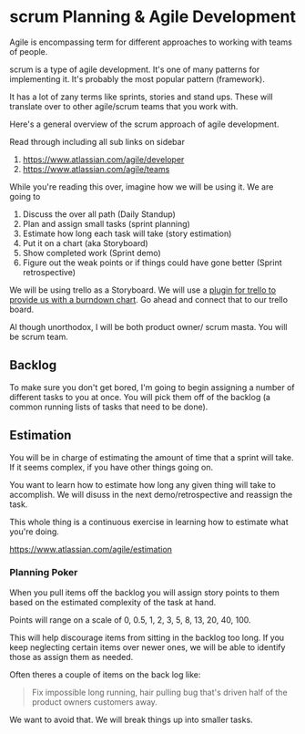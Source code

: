 # scrum Planning & Agile Development

Agile is encompassing term for different approaches to working with teams of people.

scrum is a type of agile development. It's one of many patterns for implementing it. It's probably the most popular pattern (framework).

It has a lot of zany terms like sprints, stories and stand ups. These will translate over to other agile/scrum teams that you work with.

Here's a general overview of the scrum approach of agile development.

Read through including all sub links on sidebar
1.  https://www.atlassian.com/agile/developer
2.  https://www.atlassian.com/agile/teams


While you're reading this over, imagine how we will be using it. We are going to

1.  Discuss the over all path (Daily Standup)
2.  Plan and assign small tasks  (sprint planning)
3.  Estimate how long each task will take  (story estimation)
4.  Put it on a chart (aka Storyboard)
5.  Show completed work (Sprint demo)
6.  Figure out the weak points or if things could have gone better (Sprint retrospective)

We will be using trello as a Storyboard. We will use a [plugin for trello to provide us with a burndown chart](https://www.burndownfortrello.com/#). Go ahead and connect that to our trello board.

Al though unorthodox, I will be both product owner/ scrum masta. You will be scrum team.

## Backlog

To make sure you don't get bored, I'm going to begin assigning a number of different tasks to you at once. You will pick them off of the backlog (a common running lists of tasks that need to be done).

## Estimation

You will be in charge of estimating the amount of time that a sprint will take. If it seems complex, if you have other things going on.

You want to learn how to estimate how long any given thing will take to accomplish. We will disuss in the next demo/retrospective and reassign the task.

This whole thing is a continuous exercise in learning how to estimate what you're doing.

https://www.atlassian.com/agile/estimation

### Planning Poker

When you pull items off the backlog you will assign story points to them based on the estimated complexity of the task at hand.

Points will range on a scale of 0, 0.5, 1, 2, 3, 5, 8, 13, 20, 40, 100.

This will help discourage items from sitting in the backlog too long. If you keep neglecting certain items over newer ones, we will be able to identify those as assign them as needed.

Often theres a couple of items on the back log like:

> Fix impossible long running, hair pulling bug that's driven half of the product owners customers away.

We want to avoid that. We will break things up into smaller tasks.
